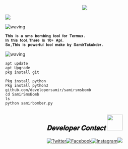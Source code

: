 <p align="center"><img src="https://img.shields.io/badge/THIS%20IS ⚡ SAMIR-BOMBER⚡-green?colorA=%23ff0000&colorB=%23017e40&style=flat-square">

  <a href="https://github.com/U7P4L-IN"><img src="https://readme-typing-svg.herokuapp.com/?lines=🔗%20By%20SamirTalukder;🌐%20Sms%20BombingTool%20Termux;👨‍💻%20Comfortable%20With%20YourPhone;📲%20There%is20+p%20Features;⚠️%20Use/This%20%20ForFun;🤝%201%2B%20Powrful%20Correct%20And%20Comfortable;🔰%20Samir%20Talukder%20Apurbo%20</>&font=Pacifico&center=true&width=650&height=120&color=58a6ff&vCenter=true&size=45%22"></a>
</p>

![waving](https://capsule-render.vercel.app/api?type=waving&height=220&text=𝐀𝐛𝐨𝐮𝐭+&fontAlign=80&fontAlignY=40&color=gradient)

```
𝐓𝐡𝐢𝐬 𝐢𝐬 𝐚 𝐬𝐦𝐬 𝐛𝐨𝐦𝐛𝐢𝐧𝐠 𝐭𝐨𝐨𝐥 𝐟𝐨𝐫 𝐓𝐞𝐫𝐦𝐮𝐱.
𝐈𝐧 𝐭𝐡𝐢𝐬 𝐭𝐨𝐨𝐥,𝐓𝐡𝐞𝐫𝐞 𝐢𝐬 𝟏𝟎+ 𝐀𝐩𝐢.
𝐒𝐨,𝐓𝐡𝐢𝐬 𝐢𝐬 𝐩𝐨𝐰𝐞𝐫𝐟𝐮𝐥 𝐭𝐨𝐨𝐥 𝐦𝐚𝐤𝐞 𝐛𝐲 𝐒𝐚𝐦𝐢𝐫𝐓𝐚𝐤𝐮𝐤𝐝𝐞𝐫. 
```
![waving](https://capsule-render.vercel.app/api?type=waving&height=220&text=𝐈𝐧𝐬𝐭𝐚𝐥𝐥+&fontAlign=80&fontAlignY=40&color=gradient)
```
apt update 
apt Upgrade
pkg install git 

Pkg install python
Pkg install python3
github.com/developersamir/samirsmsbomb
cd SamirSmsBomb
ls
python samirbomber.py

```

<h2 align="center"><i>𝐃𝐞𝐯𝐞𝐥𝐨𝐩𝐞𝐫 𝐂𝐨𝐧𝐭𝐚𝐜𝐭 <img src='https://raw.githubusercontent.com/rahulbanerjee26/githubProfileReadmeGenerator/main/gifs/handShake.gif' width="50px" height=50px> </i></h2>

<p align="center"><a href="https://twitter.com/samirtalukder1998"><img title="Twitter" src="https://img.shields.io/badge/Twitter-1E?style=for-the-badge&logo=twitter&logoColor=white"></a><a href="https://facebook.com/cybersamir"><img title="Facebook" src="https://img.shields.io/badge/facebook-%231877F2.svg?&style=for-the-badge&logo=facebook&logoColor=white"></a><a href="https://instagram.devoloper.samjr"><img title="Instagram" src="https://img.shields.io/badge/instagram-%23E4405F.svg?&style=for-the-badge&logo=instagram&logoColor=white"></a><a align="center"><a href="https://samirapurbo.blogspot.com" target="_blank"><img src="https://img.shields.io/badge/-PORTFOLIO-black?logo=dialogflow&style=for-the-badge">


